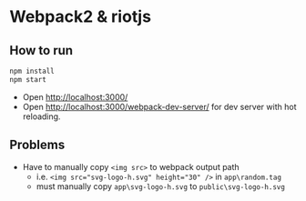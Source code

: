 # Webpack2 & riotjs

## How to run
```bash
npm install
npm start
```
- Open [http://localhost:3000/](http://localhost:3000/)
- Open [http://localhost:3000/webpack-dev-server/](http://localhost:3000/webpack-dev-server/) for dev server with hot reloading.

## Problems
* Have to manually copy `<img src>` to webpack output path
  * i.e. `<img src="svg-logo-h.svg" height="30" />` in `app\random.tag`
  * must manually copy `app\svg-logo-h.svg` to `public\svg-logo-h.svg`
